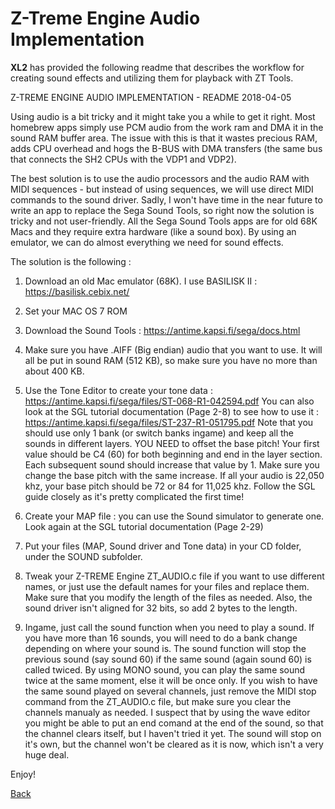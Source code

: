 # Z-Treme Engine Audio Implementation

**XL2** has provided the following readme that describes the workflow for creating sound effects and utilizing them for playback with ZT Tools.


Z-TREME ENGINE AUDIO IMPLEMENTATION - README
2018-04-05


Using audio is a bit tricky and it might take you a while to get it right.
Most homebrew apps simply use PCM audio from the work ram and DMA it in the sound RAM buffer area. 
The issue with this is that it wastes precious RAM, adds CPU overhead and hogs the B-BUS with DMA transfers (the same bus that connects the SH2 CPUs with the VDP1 and VDP2).

The best solution is to use the audio processors and the audio RAM with MIDI sequences - but instead of using sequences, we will use direct MIDI commands to the sound driver.
Sadly, I won't have time in the near future to write an app to replace the Sega Sound Tools, so right now the solution is tricky and not user-friendly.
All the Sega Sound Tools apps are for old 68K Macs and they require extra hardware (like a sound box).
By using an emulator, we can do almost everything we need for sound effects.

The solution is the following : 

1) Download an old Mac emulator (68K). I use BASILISK II : https://basilisk.cebix.net/ 

2) Set your MAC OS 7 ROM

3) Download the Sound Tools : https://antime.kapsi.fi/sega/docs.html 

4) Make sure you have .AIFF (Big endian) audio that you want to use. It will all be put in sound RAM (512 KB), so make sure you have no more than about 400 KB.

5) Use the Tone Editor to create your tone data : https://antime.kapsi.fi/sega/files/ST-068-R1-042594.pdf 
   You can also look at the SGL tutorial documentation (Page 2-8) to see how to use it : https://antime.kapsi.fi/sega/files/ST-237-R1-051795.pdf 
   Note that you should use only 1 bank (or switch banks ingame) and keep all the sounds in different layers. 
   YOU NEED to offset the base pitch! Your first value should be C4 (60) for both beginning and end in the layer section. 
   Each subsequent sound should increase that value by 1. 
   Make sure you change the base pitch with the same increase. If all your audio is 22,050 khz, your base pitch should be 72 or 84 for 11,025 khz.
   Follow the SGL guide closely as it's pretty complicated the first time!

6) Create your MAP file : you can use the Sound simulator to generate one. 
   Look again at the SGL tutorial documentation (Page 2-29)

7) Put your files (MAP, Sound driver and Tone data) in your CD folder, under the SOUND subfolder.

8) Tweak your Z-TREME Engine ZT_AUDIO.c file if you want to use different names, or just use the default names for your files and replace them.
   Make sure that you modify the length of the files as needed. Also, the sound driver isn't aligned for 32 bits, so add 2 bytes to the length.

9) Ingame, just call the sound function when you need to play a sound. 
   If you have more than 16 sounds, you will need to do a bank change depending on where your sound is.
   The sound function will stop the previous sound (say sound 60) if the same sound (again sound 60) is called twiced. By using MONO sound, you can play the same sound twice at the same moment, else it will be once only.
   If you wish to have the same sound played on several channels, just remove the MIDI stop command from the ZT_AUDIO.c file, but make sure you clear the channels manualy as needed.
   I suspect that by using the wave editor you might be able to put an end comand at the end of the sound, so that the channel clears itself, but I haven't tried it yet.
   The sound will stop on it's own, but the channel won't be cleared as it is now, which isn't a very huge deal.

Enjoy!

[Back](../Z-Treme_Tools.md)
